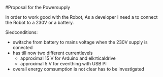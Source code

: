 #Proposal for the Powersupply

In order to work good with the Robot,
As a developer I need a to connect the Robot to a 230V or a battery.

Siedconditions:
* switsche from battery to mains voltage when the 230V supply is conected
* has till now two different currentlevels 
  * approximal 15 V for Arduino and elkrticaldrive
  * approximal 5 V for everithing with USB PI
* overall energy comsumption is not clear has to be investigated


